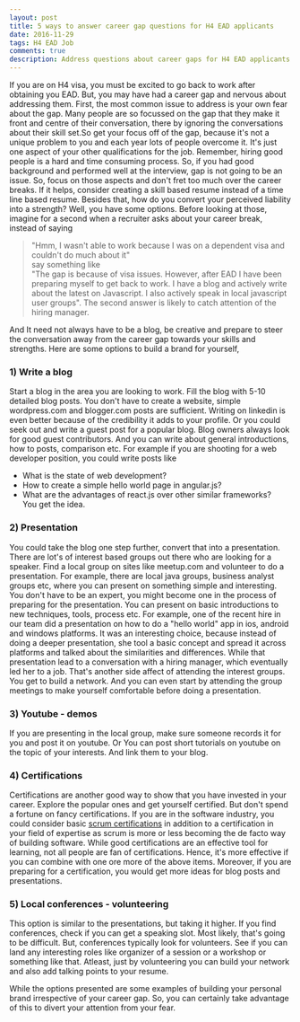 ```yaml
---
layout: post
title: 5 ways to answer career gap questions for H4 EAD applicants
date: 2016-11-29
tags: H4 EAD Job
comments: true
description: Address questions about career gaps for H4 EAD applicants
---
```

If you are on H4 visa, you must be excited to go back to work after obtaining you EAD. But, you may have had a career gap and nervous about addressing them. 
First, the most common issue to address is your own fear about the gap. Many people are so focussed on the gap that they make it front and centre of their conversation, there by ignoring the  conversations about their skill set.So get your focus off of the gap, because it's not a unique problem to you and each year lots of people overcome it. It's just one aspect of your other qualifications for the job. Remember, hiring good people is a hard and time consuming process. So, if you had good background and performed well at the interview, gap is not going to be an issue. So, focus on those aspects and don't fret too much over the career breaks. If it helps, consider creating a skill based resume instead of a time line based resume. 
Besides that, how do you convert your perceived liability into a strength? Well, you have some options. 
Before looking at those, imagine for a second when a recruiter asks about your career break, instead of saying 
> "Hmm, I wasn't able to work because I was on a dependent visa and couldn't do much about it"  
  say something like  
> "The gap is because of visa issues. However, after EAD I have been preparing myself to get back to work. I have a blog and actively 
> write about the latest on Javascript. I also actively speak in local javascript user groups".
   The second answer is likely to catch attention of the hiring manager.

And It need not always have to be a blog, be creative and prepare to steer the conversation away from the career gap towards your skills and strengths.
Here are some options to build a brand for yourself,

### 1) Write a blog 
Start a blog in the area you are looking to work. Fill the blog with 5-10 detailed blog posts. You don't have to create a website, simple wordpress.com and blogger.com posts are sufficient.
	Writing on linkedin is even better because of the credibility it adds to your profile. Or you could seek out and write a guest post for a popular blog. Blog owners always look for good guest contributors. 
	And you can write about general introductions, how to posts, comparison etc. 
	For example if you are shooting for a web developer position, you could write posts like 
* What is the state of web development?  
* How to create a simple hello world page in angular.js?  
* What are the advantages of react.js over other similar frameworks?  
You get the idea.
		
### 2) Presentation
You could take the blog one step further, convert that into a presentation. There are lot's of interest based groups out there who are looking for a speaker.
	Find a local group on sites like meetup.com and volunteer to do a presentation. For example, there are local java groups, business analyst groups etc, where you can
	present on something simple and interesting. You don't have to be an expert, you might become one in the process of preparing for the presentation. You can present on basic introductions to new techniques, tools, process etc. 
	For example, one of the recent hire in our team did a presentation on how to do a "hello world" app in ios, android and windows platforms. It was an interesting choice, because instead of doing a deeper presentation, she tool a basic concept and spread it across platforms and talked about the similarities and differences.
	While that presentation lead to a conversation with a hiring manager, which eventually led her to a job. 
	That's another side affect of attending the interest groups. You get to build a network. And you can even start by attending the group meetings to make yourself comfortable before doing a presentation. 
	
### 3) Youtube - demos
If you are presenting in the local group, make sure someone records it for you and post it on youtube. Or You can post short tutorials on youtube on the topic of your interests.
And link them to your blog.

### 4) Certifications
Certifications are another good way to show that you have invested in your career. Explore the popular ones and get yourself certified. But don't spend a fortune on fancy certifications.
If you are in the software industry, you could consider basic [scrum certifications](www.scrum.org) in addition to a certification in your field of expertise as scrum is more or less becoming the de facto way of building software. While good certifications are an effective tool for learning, not all people are fan of certifications. Hence, it's more effective if you can combine with one ore more of the above items. Moreover, if you are preparing for a certification, you would get more ideas for blog posts and presentations. 

### 5) Local conferences - volunteering
This option is similar to the presentations, but taking it higher. If you find conferences, check if you can get a speaking slot. Most likely, that's going to be difficult.
But, conferences typically look for volunteers. See if you can land any interesting roles like organizer of a session or a workshop or something like that. Atleast, just by volunteering you can build your network and also add talking points to your resume. 
	
While the options presented are some examples of building your personal brand irrespective of your career gap. So, you can certainly take advantage of this to divert your attention from your fear.

